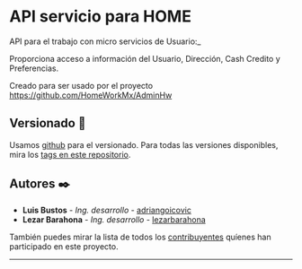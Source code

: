 # API servicio para HOME

API para el trabajo con micro servicios de Usuario:_

Proporciona acceso a información del Usuario, Dirección, Cash Credito y Preferencias.

Creado para ser usado por el proyecto https://github.com/HomeWorkMx/AdminHw

## Versionado 📌

Usamos [github](https://github.com) para el versionado. Para todas las versiones disponibles, mira los [tags en este repositorio](https://github.com/HomeWorkMx).

## Autores ✒️


* **Luis Bustos** - *Ing. desarrollo* - [adriangoicovic](https://github.com/lbustosbmsoluciones)
* **Lezar Barahona** - *Ing. desarrollo* - [lezarbarahona](https://github.com/lezarbarahona)

También puedes mirar la lista de todos los [contribuyentes](https://github.com/orgs/HomeWorkMx/people) quíenes han participado en este proyecto. 


---